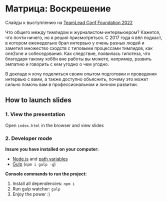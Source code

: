 # Матрица: Воскрешение

Слайды к выступлению на [TeamLead Conf Foundation 2022](https://teamleadconf.ru/moscow/2022/abstracts/8483)

Что общего между тимлидом и журналистом-интервьюером? Кажется, что почти ничего, но я решил присмотреться. С 2017 года я вёл подкаст, в котором еженедельно брал интервью у очень разных людей и заметил множество сходств с типовыми процессами тимлидов, как one2one и собеседования. Как следствие, появилась гипотеза, что благодаря такому хобби вне работы вы можете, например, развить эмпатию и говорить с кем угодно о чем угодно.

В докладе я хочу поделиться своим опытом подготовки и проведения интервью с вами, а также доступно объяснить, почему это может сильно помочь вам в профессиональном и личном развитии.

## How to launch slides
### 1. View the presentation
Open `index.html` in the browser and view slides

### 2. Developer mode

__Insure you have installed on your computer:__

* [Node.js](https://nodejs.org/en/download/) and [path variables](http://stackoverflow.com/questions/8278143/node-js-how-to-run-node-command-from-any-path)
* [Gulp](http://gulpjs.com/) (`npm i gulp -g`)

__Console commands to run the project:__

1. Install all dependenсies: `npm i`
2. Run gulp watcher: `gulp`
3. Enjoy the power :)
